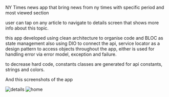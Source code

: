 NY Times
news app that bring news from ny times with specific period and most viewed section

user can tap on any article to navigate to details screen that shows more info about this topic.

this app developed using clean architecture to organise code and BLOC as state management 
also using DIO to connect the api, service locator as a design pattern to access objects throughout the app,
either is used for handling error via error model, exception and failure.

to decrease hard code, constants classes are generated for api constants, strings and colors.

And this screenshots of the app 

![details](https://imgur.com/GdTW5gJ)
![home](https://imgur.com/q4u6End)


